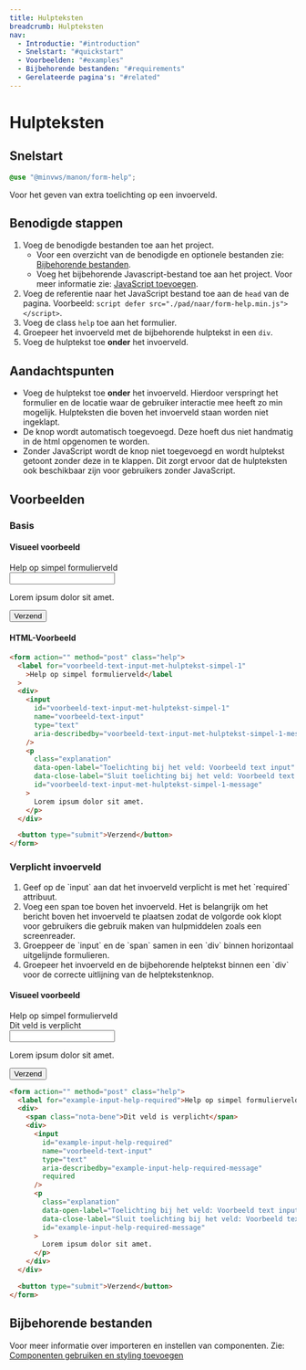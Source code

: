 ```yaml
---
title: Hulpteksten
breadcrumb: Hulpteksten
nav:
  - Introductie: "#introduction"
  - Snelstart: "#quickstart"
  - Voorbeelden: "#examples"
  - Bijbehorende bestanden: "#requirements"
  - Gerelateerde pagina's: "#related"
---
```


<h1 id="introduction">Hulpteksten</h1>

<h2 id="quickstart">Snelstart</h2>

```scss
@use "@minvws/manon/form-help";
```

Voor het geven van extra toelichting op een invoerveld.

## Benodigde stappen

1.  Voeg de benodigde bestanden toe aan het project.
    - Voor een overzicht van de benodigde en optionele bestanden zie:
      [Bijbehorende bestanden](#requirements).
    - Voeg het bijbehorende Javascript-bestand toe aan het project. Voor meer
      informatie zie: [JavaScript toevoegen](/documentation/add-js).
2.  Voeg de referentie naar het JavaScript bestand toe aan de `head` van de
    pagina. Voorbeeld:
    `script defer src="./pad/naar/form-help.min.js"></script>`.
3.  Voeg de class `help` toe aan het formulier.
4.  Groepeer het invoerveld met de bijbehorende hulptekst in een `div`.
5.  Voeg de hulptekst toe **onder** het invoerveld.

## Aandachtspunten

- Voeg de hulptekst toe **onder** het invoerveld. Hierdoor verspringt het
  formulier en de locatie waar de gebruiker interactie mee heeft zo min
  mogelijk. Hulpteksten die boven het invoerveld staan worden niet ingeklapt.
- De knop wordt automatisch toegevoegd. Deze hoeft dus niet handmatig in de html
  opgenomen te worden.
- Zonder JavaScript wordt de knop niet toegevoegd en wordt hulptekst getoont
  zonder deze in te klappen. Dit zorgt ervoor dat de hulpteksten ook beschikbaar
  zijn voor gebruikers zonder JavaScript.

<h2 id="examples">Voorbeelden</h2>

### Basis

#### Visueel voorbeeld

<form action="" method="post" class="help">
  <label for="voorbeeld-text-input-met-hulptekst-simpel-1"
    >Help op simpel formulierveld</label
  >
  <div>
    <input
      id="voorbeeld-text-input-met-hulptekst-simpel-1"
      name="voorbeeld-text-input"
      type="text"
      aria-describedby="voorbeeld-text-input-met-hulptekst-simpel-1-message"
    />
    <p
      class="explanation"
      data-open-label="Toelichting bij het veld: Voorbeeld text input"
      data-close-label="Sluit toelichting bij het veld: Voorbeeld text input"
      id="voorbeeld-text-input-met-hulptekst-simpel-1-message"
    >
      Lorem ipsum dolor sit amet.
    </p>
  </div>

<button type="submit">Verzend</button>

</form>

#### HTML-Voorbeeld

```html
<form action="" method="post" class="help">
  <label for="voorbeeld-text-input-met-hulptekst-simpel-1"
    >Help op simpel formulierveld</label
  >
  <div>
    <input
      id="voorbeeld-text-input-met-hulptekst-simpel-1"
      name="voorbeeld-text-input"
      type="text"
      aria-describedby="voorbeeld-text-input-met-hulptekst-simpel-1-message"
    />
    <p
      class="explanation"
      data-open-label="Toelichting bij het veld: Voorbeeld text input"
      data-close-label="Sluit toelichting bij het veld: Voorbeeld text input"
      id="voorbeeld-text-input-met-hulptekst-simpel-1-message"
    >
      Lorem ipsum dolor sit amet.
    </p>
  </div>

  <button type="submit">Verzend</button>
</form>
```

### Verplicht invoerveld

<ol>
  <li>
    Geef op de `input` aan dat het invoerveld verplicht is met het
    `required` attribuut.
  </li>
  <li>
    Voeg een span toe boven het invoerveld. Het is belangrijk om het bericht boven het
    invoerveld te plaatsen zodat de volgorde ook klopt voor gebruikers die gebruik maken van
    hulpmiddelen zoals een screenreader.
  </li>
  <li>
    Groeppeer de `input` en de `span` samen in een
    `div` binnen horizontaal uitgelijnde formulieren.
  </li>
  <li>
    Groepeer het invoerveld en de bijbehorende helptekst binnen een
    `div` voor de correcte uitlijning van de helptekstenknop.
  </li>
</ol>

#### Visueel voorbeeld

<form action="" method="post" class="help">
  <label for="voorbeeld-text-input-met-hulptekst-simpel-1"
    >Help op simpel formulierveld</label
  >
  <div>
    <span class="nota-bene">Dit veld is verplicht</span>
    <div>
      <input
        id="example-input-help-required"
        name="voorbeeld-text-input"
        type="text"
        aria-describedby="example-input-help-required-message"
        required
      />
      <p
        class="explanation"
        data-open-label="Toelichting bij het veld: Voorbeeld text input"
        data-close-label="Sluit toelichting bij het veld: Voorbeeld text input"
        id="example-input-help-required-message"
      >
        Lorem ipsum dolor sit amet.
      </p>
    </div>
  </div>

<button type="submit">Verzend</button>

</form>

```html
<form action="" method="post" class="help">
  <label for="example-input-help-required">Help op simpel formulierveld</label>
  <div>
    <span class="nota-bene">Dit veld is verplicht</span>
    <div>
      <input
        id="example-input-help-required"
        name="voorbeeld-text-input"
        type="text"
        aria-describedby="example-input-help-required-message"
        required
      />
      <p
        class="explanation"
        data-open-label="Toelichting bij het veld: Voorbeeld text input"
        data-close-label="Sluit toelichting bij het veld: Voorbeeld text input"
        id="example-input-help-required-message"
      >
        Lorem ipsum dolor sit amet.
      </p>
    </div>
  </div>

  <button type="submit">Verzend</button>
</form>
```

<h2 id="requirements">Bijbehorende bestanden</h2>

Voor meer informatie over importeren en instellen van componenten. Zie:
[Componenten gebruiken en styling toevoegen](/documentation/import-styling)
